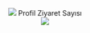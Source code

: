
<p align="center"> 
<a href="https://discord.com/users/402047297963294730" title="Discord Account"><img src="https://lanyard-profile-readme.vercel.app/api/402047297963294730"></a>
  Profil Ziyaret Sayısı<br>
  <img src="https://warp-profuse-force.glitch.me/sayac.svg" />
</p>

<br />
<br />

